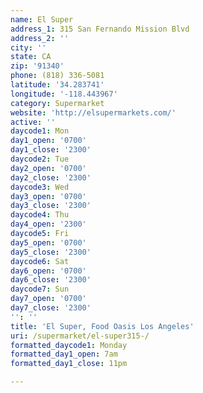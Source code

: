 ```yaml
---
name: El Super
address_1: 315 San Fernando Mission Blvd
address_2: ''
city: ''
state: CA
zip: '91340'
phone: (818) 336-5081
latitude: '34.283741'
longitude: '-118.443967'
category: Supermarket
website: 'http://elsupermarkets.com/'
active: ''
daycode1: Mon
day1_open: '0700'
day1_close: '2300'
daycode2: Tue
day2_open: '0700'
day2_close: '2300'
daycode3: Wed
day3_open: '0700'
day3_close: '2300'
daycode4: Thu
day4_open: '2300'
daycode5: Fri
day5_open: '0700'
day5_close: '2300'
daycode6: Sat
day6_open: '0700'
day6_close: '2300'
daycode7: Sun
day7_open: '0700'
day7_close: '2300'
'': ''
title: 'El Super, Food Oasis Los Angeles'
uri: /supermarket/el-super315-/
formatted_daycode1: Monday
formatted_day1_open: 7am
formatted_day1_close: 11pm

---
```

